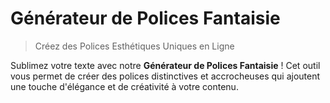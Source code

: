 # Générateur de Polices Fantaisie

> Créez des Polices Esthétiques Uniques en Ligne

Sublimez votre texte avec notre **Générateur de Polices Fantaisie** ! Cet outil vous permet de créer des polices distinctives et accrocheuses qui ajoutent une touche d'élégance et de créativité à votre contenu.